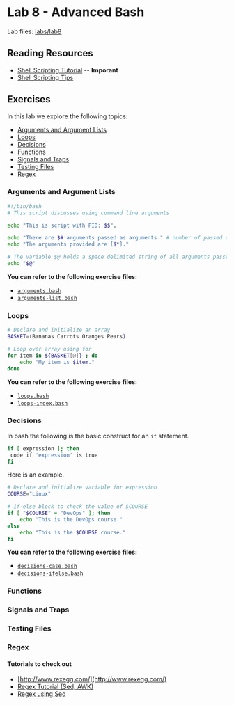 # Lab 8 - Advanced Bash

Lab files: [labs/lab8](../lab8)

## Reading Resources

* [Shell Scripting Tutorial](https://www.shellscript.sh/) -- **Imporant**
* [Shell Scripting Tips](https://www.shellscript.sh/tips/)

## Exercises

In this lab we explore the following topics:

* [Arguments and Argument Lists](./arguments/)
* [Loops](./loops/)
* [Decisions](./decisions/)
* [Functions](./functions/)
* [Signals and Traps](./traps/)
* [Testing Files](./files/)
* [Regex](./regex/)

### Arguments and Argument Lists

```bash
#!/bin/bash
# This script discusses using command line arguments

echo "This is script with PID: $$".

echo "There are $# arguments passed as arguments." # number of passed arguments
echo "The arguments provided are [$*]."

# The variable $@ holds a space delimited string of all arguments passed to the script
echo "$@"
```

**You can refer to the following exercise files:**

* [`arguments.bash`](./arguments.bash)
* [`arguments-list.bash`](./arguments-list.bash)

### Loops

```bash
# Declare and initialize an array
BASKET=(Bananas Carrots Oranges Pears)

# Loop over array using for
for item in ${BASKET[@]} ; do
    echo "My item is $item."
done
```

**You can refer to the following exercise files:**

* [`loops.bash`](./loops.bash)
* [`loops-index.bash`](./loops-index.bash)

### Decisions

In bash the following is the basic construct for an `if` statement.

```bash
if [ expression ]; then
 code if 'expression' is true
fi
```

Here is an example.

```bash
# Declare and initialize variable for expression
COURSE="Linux"

# if-else block to check the value of $COURSE
if [ "$COURSE" = "DevOps" ]; then
    echo "This is the DevOps course."
else
    echo "This is the $COURSE course."
fi
```

**You can refer to the following exercise files:**

* [`decisions-case.bash`](./decisions/decisions-case.bash)
* [`decisions-ifelse.bash`](./decisions/decisions-ifelse.bash)

### Functions

### Signals and Traps

### Testing Files

### Regex

#### Tutorials to check out

* [http://www.rexegg.com/](http://www.rexegg.com/)
* [Regex Tutorial (Sed, AWK)](https://likegeeks.com/regex-tutorial-linux/)
* [Regex using Sed](https://www.tutorialspoint.com/unix/unix-regular-expressions.htm)